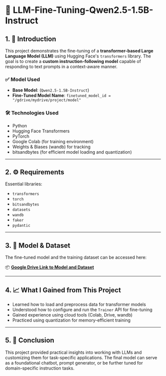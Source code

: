# 🧠 LLM-Fine-Tuning-Qwen2.5-1.5B-Instruct 

## 1. 📌 Introduction

This project demonstrates the fine-tuning of a **transformer-based Large Language Model (LLM)** using Hugging Face's `transformers` library. The goal is to create a **custom instruction-following model** capable of responding to text prompts in a context-aware manner.

### ✅ Model Used
- **Base Model**: (`Qwen2.5-1.5B-Instruct`)
- **Fine-Tuned Model Name**: `finetuned_model_id = "/gdrive/mydrive/project/model"`

### 🛠️ Technologies Used
- Python
- Hugging Face Transformers
- PyTorch
- Google Colab (for training environment)
- Weights & Biases (wandb) for tracking
- bitsandbytes (for efficient model loading and quantization)

---

## 2. ⚙️ Requirements

Essential libraries:
- `transformers`
- `torch`
- `bitsandbytes`
- `datasets`
- `wandb`
- `faker`
- `pydantic`

---

## 3. 🔗 Model & Dataset

The fine-tuned model and the training dataset can be accessed here:

📦 **[Google Drive Link to Model and Dataset](https://drive.google.com/drive/folders/1n6mVdV2p8ETMAfqEmhBBGBYz5RPfsSAV?usp=sharing)**  

---



## 4. 📈 What I Gained from This Project

- Learned how to load and preprocess data for transformer models
- Understood how to configure and run the `Trainer` API for fine-tuning
- Gained experience using cloud tools (Colab, Drive, wandb)
- Practiced using quantization for memory-efficient training

---

## 5. 🧾 Conclusion

This project provided practical insights into working with LLMs and customizing them for task-specific applications. The final model can serve as a foundational chatbot, prompt generator, or be further tuned for domain-specific instruction tasks.

